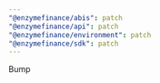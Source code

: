 ```yaml
---
"@enzymefinance/abis": patch
"@enzymefinance/api": patch
"@enzymefinance/environment": patch
"@enzymefinance/sdk": patch
---
```


Bump
